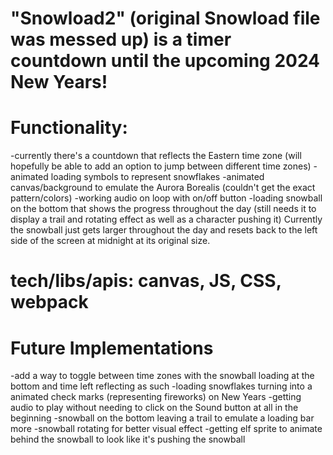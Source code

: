 # "Snowload2" (original Snowload file was messed up) is a timer countdown until the upcoming 2024 New Years!

# Functionality:
-currently there's a countdown that reflects the Eastern time zone (will hopefully be able to add an option to jump between different time zones)
-animated loading symbols to represent snowflakes 
-animated canvas/background to emulate the Aurora Borealis (couldn't get the exact pattern/colors)
-working audio on loop with on/off button
-loading snowball on the bottom that shows the progress throughout the day (still needs it to display a trail and rotating effect as well as a character pushing it) Currently the snowball just gets larger throughout the day and resets back to the left side of the screen at midnight at its original size.

# tech/libs/apis: canvas, JS, CSS, webpack

# Future Implementations
-add a way to toggle between time zones with the snowball loading at the bottom and time left reflecting as such
-loading snowflakes turning into a animated check marks (representing fireworks) on New Years
-getting audio to play without needing to click on the Sound button at all in the beginning
-snowball on the bottom leaving a trail to emulate a loading bar more
-snowball rotating for better visual effect
-getting elf sprite to animate behind the snowball to look like it's pushing the snowball
